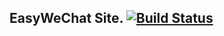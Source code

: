 EasyWeChat Site. [![Build Status](https://travis-ci.org/EasyWeChat/site.svg?branch=master)](https://travis-ci.org/EasyWeChat/site)
---